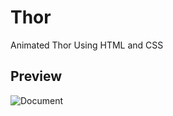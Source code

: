 # Thor
Animated Thor Using HTML and CSS

## Preview
![Document](https://user-images.githubusercontent.com/59678435/195766439-b3f62cc7-39f3-491d-ba06-646f156c9c72.png)
